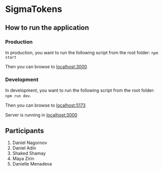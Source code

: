 # SigmaTokens

## How to run the application

### Production
In production, you want to run the following script from the root folder:
`npm start`

Then you can browse to [localhost:3000](localhost:3000)

### Development
In development, you want to run the following script from the root folder: 
`npm run dev`.

Then you can browse to [localhost:5173](localhost:5173)

Server is running in [localhost:3000](localhost:3000)


## Participants
1. Daniel Nagornov
2. Daniel Adin
3. Shaked Shamay
4. Maya Zirin
5. Danielle Menadeva